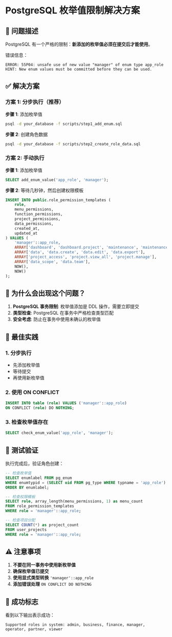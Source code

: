 # PostgreSQL 枚举值限制解决方案

## 🚨 问题描述

PostgreSQL 有一个严格的限制：**新添加的枚举值必须在提交后才能使用**。

错误信息：
```
ERROR: 55P04: unsafe use of new value "manager" of enum type app_role
HINT: New enum values must be committed before they can be used.
```

## ✅ 解决方案

### 方案 1: 分步执行（推荐）

**步骤 1**: 添加枚举值
```bash
psql -d your_database -f scripts/step1_add_enum.sql
```

**步骤 2**: 创建角色数据
```bash
psql -d your_database -f scripts/step2_create_role_data.sql
```

### 方案 2: 手动执行

**步骤 1**: 添加枚举值
```sql
SELECT add_enum_value('app_role', 'manager');
```

**步骤 2**: 等待几秒钟，然后创建权限模板
```sql
INSERT INTO public.role_permission_templates (
    role,
    menu_permissions,
    function_permissions,
    project_permissions,
    data_permissions,
    created_at,
    updated_at
) VALUES (
    'manager'::app_role,
    ARRAY['dashboard', 'dashboard.project', 'maintenance', 'maintenance.projects'],
    ARRAY['data', 'data.create', 'data.edit', 'data.export'],
    ARRAY['project_access', 'project.view_all', 'project.manage'],
    ARRAY['data_scope', 'data.team'],
    NOW(),
    NOW()
);
```

## 🔧 为什么会出现这个问题？

1. **PostgreSQL 事务限制**: 枚举值添加是 DDL 操作，需要立即提交
2. **类型检查**: PostgreSQL 在事务中严格检查类型匹配
3. **安全考虑**: 防止在事务中使用未确认的枚举值

## 🎯 最佳实践

### 1. 分步执行
- 先添加枚举值
- 等待提交
- 再使用新枚举值

### 2. 使用 ON CONFLICT
```sql
INSERT INTO table (role) VALUES ('manager'::app_role)
ON CONFLICT (role) DO NOTHING;
```

### 3. 检查枚举值存在
```sql
SELECT check_enum_value('app_role', 'manager');
```

## 🚀 测试验证

执行完成后，验证角色创建：

```sql
-- 检查枚举值
SELECT enumlabel FROM pg_enum 
WHERE enumtypid = (SELECT oid FROM pg_type WHERE typname = 'app_role')
ORDER BY enumlabel;

-- 检查权限模板
SELECT role, array_length(menu_permissions, 1) as menu_count
FROM role_permission_templates 
WHERE role = 'manager'::app_role;

-- 检查项目分配
SELECT COUNT(*) as project_count
FROM user_projects 
WHERE role = 'manager'::app_role;
```

## ⚠️ 注意事项

1. **不要在同一事务中使用新枚举值**
2. **确保枚举值已提交**
3. **使用显式类型转换** `'manager'::app_role`
4. **添加错误处理** `ON CONFLICT DO NOTHING`

## 🎉 成功标志

看到以下输出表示成功：
```
Supported roles in system: admin, business, finance, manager, operator, partner, viewer
```